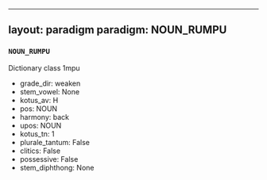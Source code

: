 
---
layout: paradigm
paradigm: NOUN_RUMPU
---
### ` NOUN_RUMPU `

Dictionary class 1mpu
* grade_dir: weaken
* stem_vowel: None
* kotus_av: H
* pos: NOUN
* harmony: back
* upos: NOUN
* kotus_tn: 1
* plurale_tantum: False
* clitics: False
* possessive: False
* stem_diphthong: None
